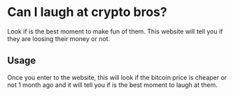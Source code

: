 # Can I laugh at crypto bros?
Look if is the best moment to make fun of them.
This website will tell you if they are loosing their money or not.
## Usage
Once you enter to the website, this will look if the bitcoin price is cheaper or not 1 month ago  and it will tell you if is the best moment to laugh at them.